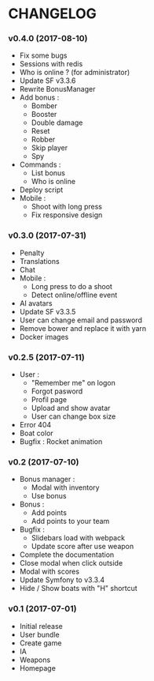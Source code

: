 # CHANGELOG

### v0.4.0 (2017-08-10)

  * Fix some bugs
  * Sessions with redis
  * Who is online ? (for administrator)
  * Update SF v3.3.6
  * Rewrite BonusManager
  * Add bonus :
    * Bomber
    * Booster
    * Double damage
    * Reset
    * Robber
    * Skip player
    * Spy
  * Commands :
    * List bonus
    * Who is online
  * Deploy script
  * Mobile :
    * Shoot with long press
    * Fix responsive design

### v0.3.0 (2017-07-31)

  * Penalty
  * Translations
  * Chat
  * Mobile : 
    * Long press to do a shoot
    * Detect online/offline event
  * AI avatars
  * Update SF v3.3.5
  * User can change email and password
  * Remove bower and replace it with yarn
  * Docker images

### v0.2.5 (2017-07-11)
  * User :
    * "Remember me" on logon
    * Forgot pasword
    * Profil page
    * Upload and show avatar
    * User can change box size
  * Error 404
  * Boat color
  * Bugfix : Rocket animation


### v0.2 (2017-07-10)
  * Bonus manager :
    * Modal with inventory
    * Use bonus
  * Bonus : 
    * Add points
    * Add points to your team
  * Bugfix :
    * Slidebars load with webpack
    *  Update score after use weapon
  * Complete the documentation
  * Close modal when click outside
  * Modal with scores
  * Update Symfony to v3.3.4
  * Hide / Show boats with "H" shortcut


### v0.1 (2017-07-01)
  * Initial release
  * User bundle
  * Create game
  * IA
  * Weapons
  * Homepage
